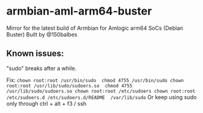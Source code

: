 # armbian-aml-arm64-buster
Mirror for the latest build of Armbian for Amlogic arm64 SoCs (Debian Buster) Built by @150balbes

## Known issues:

"sudo" breaks after a while.

Fix:
`
  chown root:root /usr/bin/sudo 
  chmod 4755 /usr/bin/sudo
  chown root:root /usr/lib/sudo/sudoers.so 
  chmod 4755 /usr/lib/sudo/sudoers.so
  chown root:root /etc/sudoers
  chown root:root /etc/sudoers.d /etc/sudoers.d/README  /var/lib/sudo
`
Or keep using sudo only through ctrl + alt + f3 / ssh
